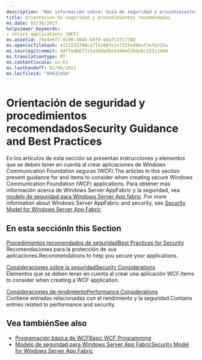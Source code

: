 ```yaml
---
description: 'Más información sobre: Guía de seguridad y procedimientos recomendados'
title: Orientación de seguridad y procedimientos recomendados
ms.date: 03/30/2017
helpviewer_keywords:
- secure applications [WCF]
ms.assetid: 79e4e6f7-0c00-4045-b0f0-e6a7c37c7788
ms.openlocfilehash: e121532708ca77e106fe1e731fe496af7efb725a
ms.sourcegitcommit: ddf7edb67715a5b9a45e3dd44536dabc153c1de0
ms.translationtype: MT
ms.contentlocale: es-ES
ms.lasthandoff: 02/06/2021
ms.locfileid: "99632456"
---
```

# <a name="security-guidance-and-best-practices"></a><span data-ttu-id="25519-103">Orientación de seguridad y procedimientos recomendados</span><span class="sxs-lookup"><span data-stu-id="25519-103">Security Guidance and Best Practices</span></span>

<span data-ttu-id="25519-104">En los artículos de esta sección se presentan instrucciones y elementos que se deben tener en cuenta al crear aplicaciones de Windows Communication Foundation seguras (WCF).</span><span class="sxs-lookup"><span data-stu-id="25519-104">The articles in this section present guidance for and items to consider when creating secure Windows Communication Foundation (WCF) applications.</span></span> <span data-ttu-id="25519-105">Para obtener más información acerca de Windows Server AppFabric y la seguridad, vea [modelo de seguridad para Windows Server App fabric](/previous-versions/appfabric/ee677202(v=azure.10)) .</span><span class="sxs-lookup"><span data-stu-id="25519-105">For more information about Windows Server AppFabric and security, see [Security Model for Windows Server App Fabric](/previous-versions/appfabric/ee677202(v=azure.10))</span></span>  
  
## <a name="in-this-section"></a><span data-ttu-id="25519-106">En esta sección</span><span class="sxs-lookup"><span data-stu-id="25519-106">In this Section</span></span>  

 [<span data-ttu-id="25519-107">Procedimientos recomendados de seguridad</span><span class="sxs-lookup"><span data-stu-id="25519-107">Best Practices for Security</span></span>](best-practices-for-security-in-wcf.md)  
 <span data-ttu-id="25519-108">Recomendaciones para la protección de sus aplicaciones.</span><span class="sxs-lookup"><span data-stu-id="25519-108">Recommendations to help you secure your applications.</span></span>  
  
 [<span data-ttu-id="25519-109">Consideraciones sobre la seguridad</span><span class="sxs-lookup"><span data-stu-id="25519-109">Security Considerations</span></span>](security-considerations-in-wcf.md)  
 <span data-ttu-id="25519-110">Elementos que se deben tener en cuenta al crear una aplicación WCF.</span><span class="sxs-lookup"><span data-stu-id="25519-110">Items to consider when creating a WCF application.</span></span>  
  
 [<span data-ttu-id="25519-111">Consideraciones de rendimiento</span><span class="sxs-lookup"><span data-stu-id="25519-111">Performance Considerations</span></span>](performance-considerations.md)  
 <span data-ttu-id="25519-112">Contiene entradas relacionadas con el rendimiento y la seguridad.</span><span class="sxs-lookup"><span data-stu-id="25519-112">Contains entries related to performance and security.</span></span>  
  
## <a name="see-also"></a><span data-ttu-id="25519-113">Vea también</span><span class="sxs-lookup"><span data-stu-id="25519-113">See also</span></span>

- [<span data-ttu-id="25519-114">Programación básica de WCF</span><span class="sxs-lookup"><span data-stu-id="25519-114">Basic WCF Programming</span></span>](../basic-wcf-programming.md)
- <span data-ttu-id="25519-115">[Modelo de seguridad para Windows Server App Fabric](/previous-versions/appfabric/ee677202(v=azure.10))</span><span class="sxs-lookup"><span data-stu-id="25519-115">[Security Model for Windows Server App Fabric](/previous-versions/appfabric/ee677202(v=azure.10))</span></span>
